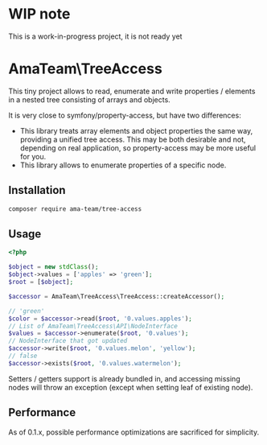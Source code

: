 # WIP note

This is a work-in-progress project, it is not ready yet

# AmaTeam\TreeAccess

This tiny project allows to read, enumerate and write properties / 
elements in a nested tree consisting of arrays and objects.

It is very close to symfony/property-access, but have two differences:

- This library treats array elements and object properties the same way,
providing a unified tree access. This may be both desirable and not, 
depending on real application, so property-access may be more useful for
you.
- This library allows to enumerate properties of a specific node. 

## Installation

```bash
composer require ama-team/tree-access
```

## Usage

```php
<?php

$object = new stdClass();
$object->values = ['apples' => 'green'];
$root = [$object];

$accessor = AmaTeam\TreeAccess\TreeAccess::createAccessor();

// 'green'
$color = $accessor->read($root, '0.values.apples');
// List of AmaTeam\TreeAccess\API\NodeInterface
$values = $accessor->enumerate($root, '0.values');
// NodeInterface that got updated
$accessor->write($root, '0.values.melon', 'yellow');
// false
$accessor->exists($root, '0.values.watermelon');
```

Setters / getters support is already bundled in, and accessing missing
nodes will throw an exception (except when setting leaf of existing
node).

## Performance

As of 0.1.x, possible performance optimizations are sacrificed for 
simplicity.
